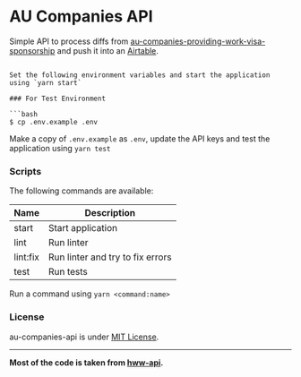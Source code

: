 # AU Companies API

Simple API to process diffs from [au-companies-providing-work-visa-sponsorship](https://github.com/geshan/au-companies-providing-work-visa-sponsorship) and push it into an [Airtable](https://airtable.com/shrgB7IeiaGmIkGug).
```

Set the following environment variables and start the application using `yarn start`

### For Test Environment

```bash
$ cp .env.example .env
```

Make a copy of `.env.example` as `.env`, update the API keys and test the application using `yarn test`

### Scripts

The following commands are available:

|Name        |Description                                                                                   |
|------------|----------------------------------------------------------------------------------------------|
|start       | Start application                                                                            |
|lint        | Run linter                                                                                   |
|lint:fix    | Run linter and try to fix errors                                                             |
|test        | Run tests

Run a command using `yarn <command:name>`


### License

au-companies-api is under [MIT License](LICENSE.md).

---

__Most of the code is taken from [hww-api](https://github.com/poteto/hww-api).__

